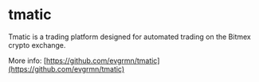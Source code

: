 # tmatic
Tmatic is a trading platform designed for automated trading on the Bitmex crypto exchange.

More info: [https://github.com/evgrmn/tmatic](https://github.com/evgrmn/tmatic)
